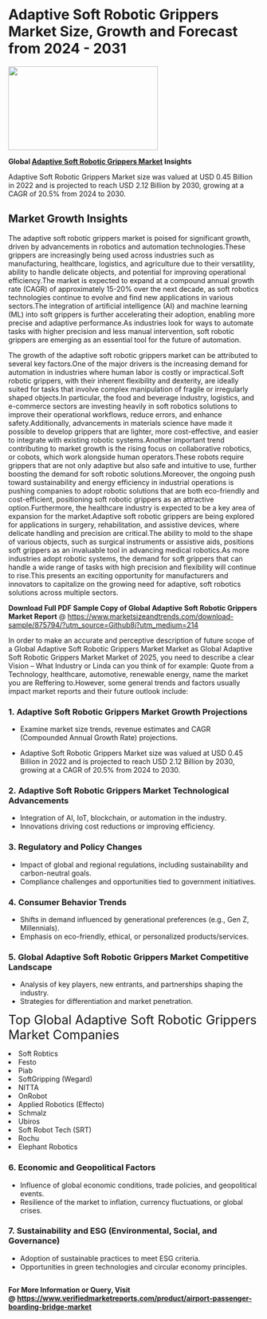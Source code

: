 <H1>Adaptive Soft Robotic Grippers Market Size, Growth and Forecast from 2024 - 2031</H1><img class="aligncenter size-medium wp-image-584254" src="https://thirdeyenews.in/wp-content/uploads/2024/09/Global-Market-Research-300x168.jpeg" alt="" width="300" height="168" /><p><strong>Global&nbsp;<a href="https://www.marketsizeandtrends.com/download-sample/875794/?utm_source=Github8j?utm_medium=214">Adaptive Soft Robotic Grippers Market</a> Insights</strong></p><p>Adaptive Soft Robotic Grippers Market size was valued at USD 0.45 Billion in 2022 and is projected to reach USD 2.12 Billion by 2030, growing at a CAGR of 20.5% from 2024 to 2030.</p><p><h2>Market Growth Insights</h2> <p>The adaptive soft robotic grippers market is poised for significant growth, driven by advancements in robotics and automation technologies.These grippers are increasingly being used across industries such as manufacturing, healthcare, logistics, and agriculture due to their versatility, ability to handle delicate objects, and potential for improving operational efficiency.The market is expected to expand at a compound annual growth rate (CAGR) of approximately 15-20% over the next decade, as soft robotics technologies continue to evolve and find new applications in various sectors.The integration of artificial intelligence (AI) and machine learning (ML) into soft grippers is further accelerating their adoption, enabling more precise and adaptive performance.As industries look for ways to automate tasks with higher precision and less manual intervention, soft robotic grippers are emerging as an essential tool for the future of automation.</p> <p>The growth of the adaptive soft robotic grippers market can be attributed to several key factors.One of the major drivers is the increasing demand for automation in industries where human labor is costly or impractical.Soft robotic grippers, with their inherent flexibility and dexterity, are ideally suited for tasks that involve complex manipulation of fragile or irregularly shaped objects.In particular, the food and beverage industry, logistics, and e-commerce sectors are investing heavily in soft robotics solutions to improve their operational workflows, reduce errors, and enhance safety.Additionally, advancements in materials science have made it possible to develop grippers that are lighter, more cost-effective, and easier to integrate with existing robotic systems.Another important trend contributing to market growth is the rising focus on collaborative robotics, or cobots, which work alongside human operators.These robots require grippers that are not only adaptive but also safe and intuitive to use, further boosting the demand for soft robotic solutions.Moreover, the ongoing push toward sustainability and energy efficiency in industrial operations is pushing companies to adopt robotic solutions that are both eco-friendly and cost-efficient, positioning soft robotic grippers as an attractive option.Furthermore, the healthcare industry is expected to be a key area of expansion for the market.Adaptive soft robotic grippers are being explored for applications in surgery, rehabilitation, and assistive devices, where delicate handling and precision are critical.The ability to mold to the shape of various objects, such as surgical instruments or assistive aids, positions soft grippers as an invaluable tool in advancing medical robotics.As more industries adopt robotic systems, the demand for soft grippers that can handle a wide range of tasks with high precision and flexibility will continue to rise.This presents an exciting opportunity for manufacturers and innovators to capitalize on the growing need for adaptive, soft robotics solutions across multiple sectors.<p><span class=""><strong>Download Full PDF Sample Copy of Global Adaptive Soft Robotic Grippers Market Report</strong> @ <a href="https://www.marketsizeandtrends.com/download-sample/875794/?utm_source=Github8j?utm_medium=214" target="_blank">https://www.marketsizeandtrends.com/download-sample/875794/?utm_source=Github8j?utm_medium=214</a></span></p><p>In order to make an accurate and perceptive description of future scope of a Global&nbsp;Adaptive Soft Robotic Grippers Market Market as Global&nbsp;Adaptive Soft Robotic Grippers Market Market of 2025, you need to describe a clear Vision &ndash; What Industry or Linda can you think of for example: Quote from a Technology, healthcare, automotive, renewable energy, name the market you are Reffering to.However, some general trends and factors usually impact market reports and their future outlook include:</p><h3>1.&nbsp;<strong>Adaptive Soft Robotic Grippers Market Growth Projections</strong></h3><ul><li>Examine market size trends, revenue estimates and CAGR (Compounded Annual Growth Rate) projections.</li><li><p>Adaptive Soft Robotic Grippers Market size was valued at USD 0.45 Billion in 2022 and is projected to reach USD 2.12 Billion by 2030, growing at a CAGR of 20.5% from 2024 to 2030.</p></li></ul><h3>2.&nbsp;<strong>Adaptive Soft Robotic Grippers Market Technological Advancements</strong></h3><ul><li>Integration of AI, IoT, blockchain, or automation in the industry.</li><li>Innovations driving cost reductions or improving efficiency.</li></ul><h3>3.&nbsp;<strong>Regulatory and Policy Changes</strong></h3><ul><li>Impact of global and regional regulations, including sustainability and carbon-neutral goals.</li><li>Compliance challenges and opportunities tied to government initiatives.</li></ul><h3>4.&nbsp;<strong>Consumer Behavior Trends</strong></h3><ul><li>Shifts in demand influenced by generational preferences (e.g., Gen Z, Millennials).</li><li>Emphasis on eco-friendly, ethical, or personalized products/services.</li></ul><h3>5.&nbsp;<strong>Global Adaptive Soft Robotic Grippers Market Competitive Landscape</strong></h3><ul><li>Analysis of key players, new entrants, and partnerships shaping the industry.</li><li>Strategies for differentiation and market penetration.</li></ul><p data-pm-slice="1 1 []"><span style="color: inherit; font-family: inherit; font-size: 25px;">Top Global Adaptive Soft Robotic Grippers Market Companies</span></p><div class="" data-test-id=""><p><li>Soft Robtics</li><li> Festo</li><li> Piab</li><li> SoftGripping (Wegard)</li><li> NITTA</li><li> OnRobot</li><li> Applied Robotics (Effecto)</li><li> Schmalz</li><li> Ubiros</li><li> Soft Robot Tech (SRT)</li><li> Rochu</li><li> Elephant Robotics</li></p></div><h3>6.&nbsp;<strong>Economic and Geopolitical Factors</strong></h3><ul><li>Influence of global economic conditions, trade policies, and geopolitical events.</li><li>Resilience of the market to inflation, currency fluctuations, or global crises.</li></ul><h3>7.&nbsp;<strong>Sustainability and ESG (Environmental, Social, and Governance)</strong></h3><ul><li>Adoption of sustainable practices to meet ESG criteria.</li><li>Opportunities in green technologies and circular economy principles.</li></ul><h2><strong style="font-size: 14px;">For More Information or Query, Visit @&nbsp;</strong><a style="background-color: #ffffff; font-size: 14px;" href="https://www.marketsizeandtrends.com/report/adaptive-soft-robotic-grippers-market/" target="_blank">https://www.verifiedmarketreports.com/product/airport-passenger-boarding-bridge-market</a></h2>